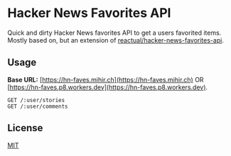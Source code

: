 # Hacker News Favorites API

Quick and dirty Hacker News favorites API to get a users favorited items. Mostly based on, but an extension of [reactual/hacker-news-favorites-api](https://github.com/reactual/hacker-news-favorites-api).

## Usage

**Base URL:** [https://hn-faves.mihir.ch](https://hn-faves.mihir.ch) OR [https://hn-faves.p8.workers.dev](https://hn-faves.p8.workers.dev).

```text
GET /:user/stories
GET /:user/comments
```

## License

[MIT](LICENSE)
